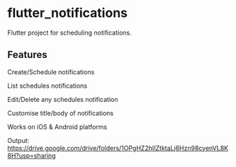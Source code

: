 # flutter_notifications

Flutter project for scheduling notifications.

## Features

Create/Schedule notifications

List schedules notifications

Edit/Delete any schedules notification

Customise title/body of notifications

Works on iOS & Android platforms

Output: <https://drive.google.com/drive/folders/1OPgHZ2hIIZtktaLj6Hzn98cyenVL8K8H?usp=sharing>

